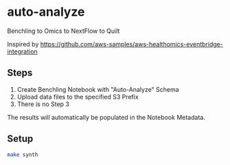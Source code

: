 # auto-analyze
Benchling to Omics to NextFlow to Quilt

Inspired by https://github.com/aws-samples/aws-healthomics-eventbridge-integration

## Steps

1. Create Benchling Notebook with "Auto-Analyze" Schema
2. Upload data files to the specified S3 Prefix
3. There is no Step 3

The results will automatically be populated in the Notebook Metadata.

## Setup

```bash
make synth
```